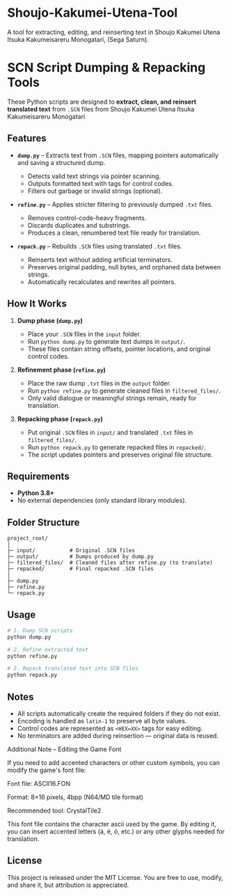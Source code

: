 # Shoujo-Kakumei-Utena-Tool
A tool for extracting, editing, and reinserting text in Shoujo Kakumei Utena Itsuka Kakumeisareru Monogatari, (Sega Saturn). 
# SCN Script Dumping & Repacking Tools

These Python scripts are designed to **extract, clean, and reinsert translated text** from `.SCN` files from Shoujo Kakumei Utena Itsuka Kakumeisareru Monogatari

## Features

- **`dump.py`** – Extracts text from `.SCN` files, mapping pointers automatically and saving a structured dump.  
  - Detects valid text strings via pointer scanning.  
  - Outputs formatted text with tags for control codes.  
  - Filters out garbage or invalid strings (optional).  

- **`refine.py`** – Applies stricter filtering to previously dumped `.txt` files.  
  - Removes control-code-heavy fragments.  
  - Discards duplicates and substrings.  
  - Produces a clean, renumbered text file ready for translation.  

- **`repack.py`** – Rebuilds `.SCN` files using translated `.txt` files.  
  - Reinserts text without adding artificial terminators.  
  - Preserves original padding, null bytes, and orphaned data between strings.  
  - Automatically recalculates and rewrites all pointers.

## How It Works

1. **Dump phase (`dump.py`)**  
   - Place your `.SCN` files in the `input` folder.  
   - Run `python dump.py` to generate text dumps in `output/`.  
   - These files contain string offsets, pointer locations, and original control codes.  

2. **Refinement phase (`refine.py`)**  
   - Place the raw dump `.txt` files in the `output` folder.  
   - Run `python refine.py` to generate cleaned files in `filtered_files/`.  
   - Only valid dialogue or meaningful strings remain, ready for translation.  

3. **Repacking phase (`repack.py`)**  
   - Put original `.SCN` files in `input/` and translated `.txt` files in `filtered_files/`.  
   - Run `python repack.py` to generate repacked files in `repacked/`.  
   - The script updates pointers and preserves original file structure.  

## Requirements

- **Python 3.8+**  
- No external dependencies (only standard library modules).  

## Folder Structure

```
project_root/
│
├─ input/           # Original .SCN files
├─ output/          # Dumps produced by dump.py
├─ filtered_files/  # Cleaned files after refine.py (to translate)
├─ repacked/        # Final repacked .SCN files
│
├─ dump.py
├─ refine.py
└─ repack.py
```

## Usage

```bash
# 1. Dump SCN scripts
python dump.py

# 2. Refine extracted text
python refine.py

# 3. Repack translated text into SCN files
python repack.py
```

## Notes

- All scripts automatically create the required folders if they do not exist.  
- Encoding is handled as `latin-1` to preserve all byte values.  
- Control codes are represented as `<HEX=XX>` tags for easy editing.  
- No terminators are added during reinsertion — original data is reused.

Additional Note – Editing the Game Font

If you need to add accented characters or other custom symbols, you can modify the game's font file:

Font file: ASCII16.FON

Format: 8×16 pixels, 4bpp (N64/MD tile format)

Recommended tool: CrystalTile2

This font file contains the character ascii used by the game. By editing it, you can insert accented letters (á, é, ó, etc.) or any other glyphs needed for translation.

## License

This project is released under the MIT License. You are free to use, modify, and share it, but attribution is appreciated.
